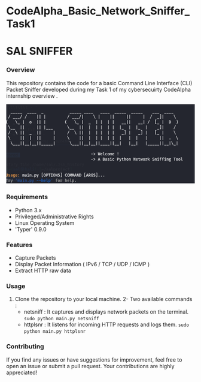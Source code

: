 # CodeAlpha_Basic_Network_Sniffer_Task1

#  SAL SNIFFER 
### Overview
This repository contains the code for a basic Command Line Interface (CLI) Packet Sniffer developed during my Task 1 of my cybersecuirty CodeAlpha internship 
overview .



![image](https://github.com/dumyysal/CodeAlpha_Basic_Network_Sniffer/blob/Main/images/salsniffer.png)


### Requirements 
- Python 3.x
- Privileged/Administrative Rights
- Linux Operating System
- 'Typer' 0.9.0

### Features
- Capture Packets
- Display Packet Information ( IPv6 / TCP / UDP / ICMP )
- Extract HTTP raw data
  
### Usage
1. Clone the repository to your local machine.
2- Two available commands :
   - netsniff :  It captures and displays network packets on the terminal.
     ``` sudo python main.py netsniff ```
   - httplsnr :  It listens for incoming HTTP requests and logs them.
     ``` sudo python main.py httplsnr ```



   
### Contributing
If you find any issues or have suggestions for improvement, feel free to open an issue or submit a pull request. Your contributions are highly appreciated!
